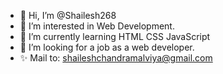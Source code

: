 - 👋 Hi, I’m @Shailesh268
- 👀 I’m interested in Web Development.
- 🌱 I’m currently learning HTML CSS JavaScript 
- 💞️ I’m looking for a job as a web developer.
- ✨ Mail to: shaileshchandramalviya@gmail.com
<!---
Shailesh268/Shailesh268 is a ✨ special ✨ repository because its `README.md` (this file) appears on your GitHub profile.
You can click the Preview link to take a look at your changes.
--->
